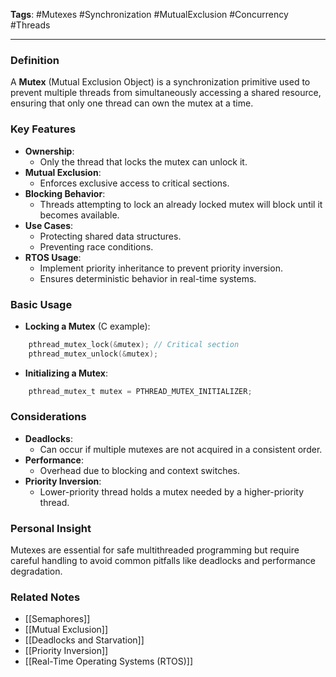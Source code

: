 **Tags**: #Mutexes #Synchronization #MutualExclusion #Concurrency #Threads

---

### Definition

A **Mutex** (Mutual Exclusion Object) is a synchronization primitive used to prevent multiple threads from simultaneously accessing a shared resource, ensuring that only one thread can own the mutex at a time.

### Key Features

- **Ownership**:
    - Only the thread that locks the mutex can unlock it.
- **Mutual Exclusion**:
    - Enforces exclusive access to critical sections.
- **Blocking Behavior**:
    - Threads attempting to lock an already locked mutex will block until it becomes available.
- **Use Cases**:
    - Protecting shared data structures.
    - Preventing race conditions.
- **RTOS Usage**:
    - Implement priority inheritance to prevent priority inversion.
    - Ensures deterministic behavior in real-time systems.

### Basic Usage

- **Locking a Mutex** (C example):
    
``` c
    pthread_mutex_lock(&mutex); // Critical section
    pthread_mutex_unlock(&mutex);
```
    
- **Initializing a Mutex**:
    
``` c
    pthread_mutex_t mutex = PTHREAD_MUTEX_INITIALIZER;
```
    

### Considerations

- **Deadlocks**:
    - Can occur if multiple mutexes are not acquired in a consistent order.
- **Performance**:
    - Overhead due to blocking and context switches.
- **Priority Inversion**:
    - Lower-priority thread holds a mutex needed by a higher-priority thread.

### Personal Insight

Mutexes are essential for safe multithreaded programming but require careful handling to avoid common pitfalls like deadlocks and performance degradation.

### Related Notes

- [[Semaphores]]
- [[Mutual Exclusion]]
- [[Deadlocks and Starvation]]
- [[Priority Inversion]]
- [[Real-Time Operating Systems (RTOS)]]